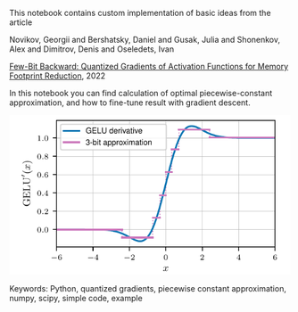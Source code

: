 This notebook contains custom implementation of basic ideas from the article 

Novikov, Georgii and Bershatsky, Daniel and Gusak, Julia and Shonenkov, Alex and Dimitrov, Denis and Oseledets, Ivan

[Few-Bit Backward: Quantized Gradients of Activation Functions for Memory Footprint Reduction](https://arxiv.org/pdf/2202.00441.pdf), 2022

In this notebook you can find calculation of optimal piecewise-constant approximation, and how to fine-tune result with gradient descent.

![image](/discrete-gradient/image1.png)

Keywords: Python, quantized gradients, piecewise constant approximation, numpy, scipy, simple code, example
